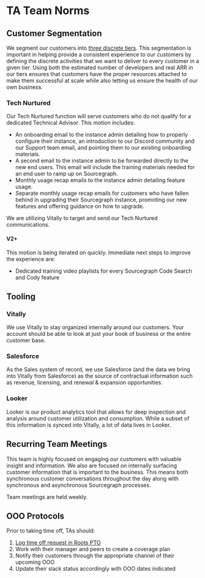 # TA Team Norms

## Customer Segmentation

We segment our customers into [three discrete tiers](../../../../strategy-goals/strategy/index.md#market-segmentation). This segmentation is important in helping provide a consistent experience to our customers by defining the discrete activities that we want to deliver to every customer in a given tier. Using both the estimated number of developers and real ARR in our tiers ensures that customers have the proper resources attached to make them successful at scale while also letting us ensure the health of our own business.

### Tech Nurtured

Our Tech Nurtured function will serve customers who do not qualify for a dedicated Technical Advisor. This motion includes:

- An onboarding email to the instance admin detailing how to properly configure their instance, an introduction to our Discord community and our Support team email, and pointing them to our existing onboarding materials.
- A second email to the instance admin to be forwarded directly to the new end users.  This email will include the training materials needed for an end user to ramp up on Sourcegraph.
- Monthly usage recap emails to the instance admin detailing feature usage.
- Separate monthly usage recap emails for customers who have fallen behind in upgrading their Sourcegraph instance, promoting our new features and offering guidance on how to upgrade. 

We are utilizing Vitally to target and send our Tech Nurtured communications.  

#### V2+

This motion is being iterated on quickly.  Immediate next steps to improve the experience are:

- Dedicated training video playlists for every Sourcegraph Code Search and Cody feature


## Tooling

### Vitally

We use Vitally to stay organized internally around our customers. Your account should be able to look at just your book of business or the entire customer base.  

### Salesforce

As the Sales system of record, we use Salesforce (and the data we bring into Vitally from Salesforce) as the source of contractual information such as revenue, licensing, and renewal & expansion opportunities.

### Looker

Looker is our product analytics tool that allows for deep inspection and analysis around customer utilization and consumption. While a subset of this information is synced into Vitally, a lot of data lives in Looker.

## Recurring Team Meetings

This team is highly focused on engaging our customers with valuable insight and information. We also are focused on internally surfacing customer information that is important to the business. This means both synchronous customer conversations throughout the day along with synchronous and asynchronous Sourcegraph processes.

Team meetings are held weekly.

## OOO Protocols

Prior to taking time off, TAs should:

1. [Log time off request in Roots PTO](../../../../benefits-pay-perks/benefits-perks/time-off/index.md)
1. Work with their manager and peers to create a coverage plan
1. Notify their customers through the appropriate channel of their upcoming OOO
1. Update their slack status accordingly with OOO dates indicated
